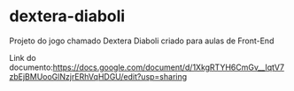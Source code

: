 # dextera-diaboli

Projeto do jogo chamado Dextera Diaboli criado para aulas de Front-End

Link do documento:https://docs.google.com/document/d/1XkgRTYH6CmGv__IqtV7zbEjBMUooGlNzjrERhVqHDGU/edit?usp=sharing
